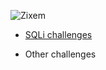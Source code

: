 ![Zixem](https://github.com/TraiOi/Wargame_WriteUp/blob/master/Zixem/Zixem.png)

 * [SQLi challenges](https://github.com/TraiOi/Wargame_WriteUp/blob/master/Zixem/Zixem_SQLi/README.md)
 
 * Other challenges
